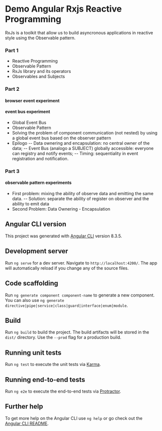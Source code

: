 # Demo Angular Rxjs Reactive Programming

RxJs is a toolkit that allow us to build asyncronous applications in reactive style using the Observable pattern.

### Part 1
- Reactive Programming
- Observable Pattern
- RxJs library and its operators
- Observables and Subjects

### Part 2
#### browser event experiment
#### event bus experiment
- Global Event Bus
- Observable Pattern
- Solving the problem of component communication (not nested) by using a global event bus based on the observer pattern 
- Epilogo
-- Data ownering and encapsulation: no central owner of the data;
-- Event Bus (analogo a SUBJECT) globally accessible: everyone can registry and notify events;
-- Timing: sequentiality in event registration and notification.

### Part 3
#### observable pattern experiments
- First problem: mixing the ability of observe data and emitting the same data.
-- Solution: separate the ability of register on observer and the ability to emit data
- Second Problem: Data Ownering - Encapsulation

## Angular CLI version 

This project was generated with [Angular CLI](https://github.com/angular/angular-cli) version 8.3.5.

## Development server

Run `ng serve` for a dev server. Navigate to `http://localhost:4200/`. The app will automatically reload if you change any of the source files.

## Code scaffolding

Run `ng generate component component-name` to generate a new component. You can also use `ng generate directive|pipe|service|class|guard|interface|enum|module`.

## Build

Run `ng build` to build the project. The build artifacts will be stored in the `dist/` directory. Use the `--prod` flag for a production build.

## Running unit tests

Run `ng test` to execute the unit tests via [Karma](https://karma-runner.github.io).

## Running end-to-end tests

Run `ng e2e` to execute the end-to-end tests via [Protractor](http://www.protractortest.org/).

## Further help

To get more help on the Angular CLI use `ng help` or go check out the [Angular CLI README](https://github.com/angular/angular-cli/blob/master/README.md).

